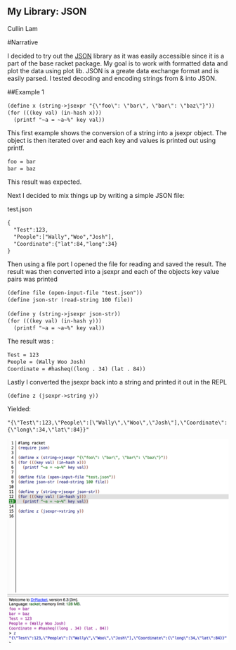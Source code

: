 

## My Library: JSON 
Cullin Lam

#Narrative 

I decided to try out the [JSON][json] library as it was easily accessible since it is a part of the base racket package. My goal is to work with formatted data and plot the data using plot lib. JSON is a greate data exchange format and is easily parsed. 
I tested decoding and encoding strings from & into JSON. 

##Example 1 

```Racket 
(define x (string->jsexpr "{\"foo\": \"bar\", \"bar\": \"baz\"}"))
(for (((key val) (in-hash x)))
  (printf "~a = ~a~%" key val))
```

This first example shows the conversion of a string into a jsexpr object. The object is then iterated over and each key and values is printed out using printf. 

```
foo = bar
bar = baz
```
This result was expected. 

Next I decided to mix things up by writing a simple JSON file: 

test.json 
```
{
  "Test":123,
  "People":["Wally","Woo","Josh"],
  "Coordinate":{"lat":84,"long":34}
}
```

Then using a file port I opened the file for reading and saved the result. The result was then converted into a jsexpr 
and each of the objects key value pairs was printed 

```Racket
(define file (open-input-file "test.json"))
(define json-str (read-string 100 file))

(define y (string->jsexpr json-str))
(for (((key val) (in-hash y)))
  (printf "~a = ~a~%" key val))
```
The result was : 

```
Test = 123
People = (Wally Woo Josh)
Coordinate = #hasheq((long . 34) (lat . 84))
```

Lastly I converted the jsexpr back into a string and printed it out in the REPL

```
(define z (jsexpr->string y))
```
Yielded: 
```
"{\"Test\":123,\"People\":[\"Wally\",\"Woo\",\"Josh\"],\"Coordinate\":{\"long\":34,\"lat\":84}}"
```

![IMG][img]



<!-- Links -->
[img]: https://github.com/kidculli/FP2/blob/master/editor.png
[schedule]: https://github.com/oplS16projects/FP-Schedule
[json]: https://docs.racket-lang.org/json/
[markdown]: https://help.github.com/articles/markdown-basics/
[forking]: https://guides.github.com/activities/forking/
[ref-clone]: http://gitref.org/creating/#clone
[ref-commit]: http://gitref.org/basic/#commit
[ref-push]: http://gitref.org/remotes/#push
[pull-request]: https://help.github.com/articles/creating-a-pull-request
